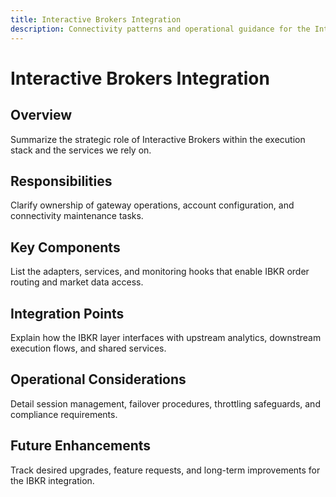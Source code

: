 ```yaml
---
title: Interactive Brokers Integration
description: Connectivity patterns and operational guidance for the Interactive Brokers gateway and TWS APIs.
---
```


# Interactive Brokers Integration

## Overview
Summarize the strategic role of Interactive Brokers within the execution stack and the services we rely on.

## Responsibilities
Clarify ownership of gateway operations, account configuration, and connectivity maintenance tasks.

## Key Components
List the adapters, services, and monitoring hooks that enable IBKR order routing and market data access.

## Integration Points
Explain how the IBKR layer interfaces with upstream analytics, downstream execution flows, and shared services.

## Operational Considerations
Detail session management, failover procedures, throttling safeguards, and compliance requirements.

## Future Enhancements
Track desired upgrades, feature requests, and long-term improvements for the IBKR integration.
